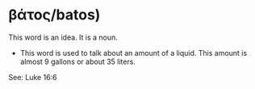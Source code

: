 # βάτος/batos)
This word is an idea. It is a noun.

* This word is used to talk about an amount of a liquid. This amount is almost 9 gallons or about 35 liters.

See: Luke 16:6
